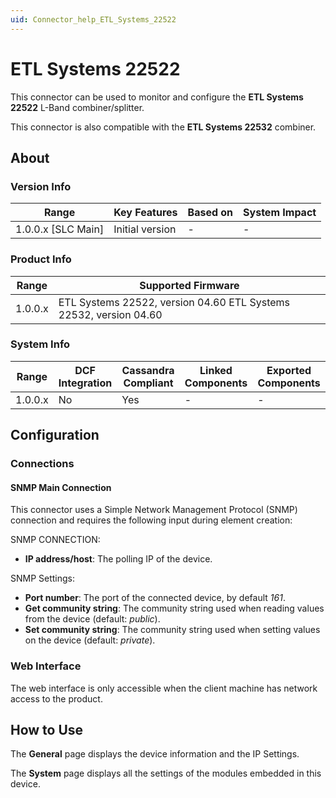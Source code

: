 ```yaml
---
uid: Connector_help_ETL_Systems_22522
---
```


# ETL Systems 22522

This connector can be used to monitor and configure the **ETL Systems 22522** L-Band combiner/splitter.

This connector is also compatible with the **ETL Systems 22532** combiner.

## About

### Version Info

| Range                | Key Features     | Based on     | System Impact     |
|----------------------|------------------|--------------|-------------------|
| 1.0.0.x [SLC Main]   | Initial version  | -            | -                 |

### Product Info

| Range     | Supported Firmware                                                |
|-----------|-------------------------------------------------------------------|
| 1.0.0.x   | ETL Systems 22522, version 04.60 ETL Systems 22532, version 04.60 |

### System Info

| Range     | DCF Integration     | Cassandra Compliant     | Linked Components     | Exported Components     |
|-----------|---------------------|-------------------------|-----------------------|-------------------------|
| 1.0.0.x   | No                  | Yes                     | -                     | -                       |

## Configuration

### Connections

#### SNMP Main Connection

This connector uses a Simple Network Management Protocol (SNMP) connection and requires the following input during element creation:

SNMP CONNECTION:

- **IP address/host**: The polling IP of the device.

SNMP Settings:

- **Port number**: The port of the connected device, by default *161*.
- **Get community string**: The community string used when reading values from the device (default: *public*).
- **Set community string**: The community string used when setting values on the device (default: *private*).

### Web Interface

The web interface is only accessible when the client machine has network access to the product.

## How to Use

The **General** page displays the device information and the IP Settings.

The **System** page displays all the settings of the modules embedded in this device.

